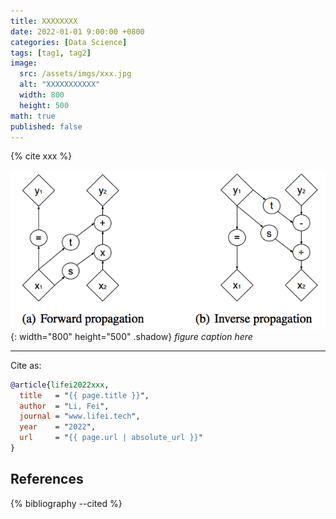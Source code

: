 ```yaml
---
title: XXXXXXXX
date: 2022-01-01 9:00:00 +0800
categories: [Data Science]
tags: [tag1, tag2]
image:
  src: /assets/imgs/xxx.jpg
  alt: "XXXXXXXXXXX"
  width: 800
  height: 500
math: true
published: false
---
```



{% cite xxx %}

![description here](/assets/imgs/affine-coupling.png){: width="800" height="500" .shadow}
_figure caption here_


<hr>
Cite as:

```bibtex
@article{lifei2022xxx,
  title   = "{{ page.title }}",
  author  = "Li, Fei",
  journal = "www.lifei.tech",
  year    = "2022",
  url     = "{{ page.url | absolute_url }}"
}
```

## References

{% bibliography --cited %}